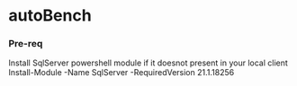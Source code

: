 # autoBench

### Pre-req
Install SqlServer powershell module if it doesnot present in your local client
Install-Module -Name SqlServer -RequiredVersion 21.1.18256